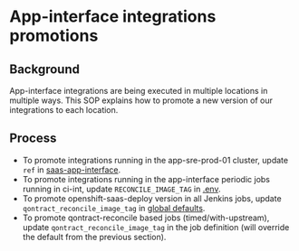 # App-interface integrations promotions

## Background

App-interface integrations are being executed in multiple locations in multiple ways.  This SOP explains how to promote a new version of our integrations to each location.

## Process

* To promote integrations running in the app-sre-prod-01 cluster, update `ref` in [saas-app-interface](https://gitlab.cee.redhat.com/service/app-interface/-/blob/master/data/services/app-interface/cicd/ci-ext/saas-qontract-reconcile.yaml).
* To promote integrations running in the app-interface periodic jobs running in ci-int, update `RECONCILE_IMAGE_TAG` in [.env](/.env).
* To promote openshift-saas-deploy version in all Jenkins jobs, update `qontract_reconcile_image_tag` in [global defaults](/resources/jenkins/global/defaults.yaml).
* To promote qontract-reconcile based jobs (timed/with-upstream), update `qontract_reconcile_image_tag` in the job definition (will override the default from the previous section).
